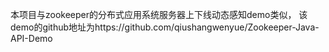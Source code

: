 本项目与zookeeper的分布式应用系统服务器上下线动态感知demo类似，
该demo的github地址为https://github.com/qiushangwenyue/Zookeeper-Java-API-Demo